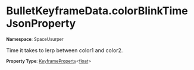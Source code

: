 # BulletKeyframeData.colorBlinkTime JsonProperty

<small>**Namespace**: SpaceUsurper</small>

Time it takes to lerp between color1 and color2.

<small>**Property Type**: [KeyframeProperty](../KeyframeProperty-1.md)&lt;[float](https://docs.microsoft.com/en-us/dotnet/api/system.single?view=netframework-4.5)&gt;</small>

